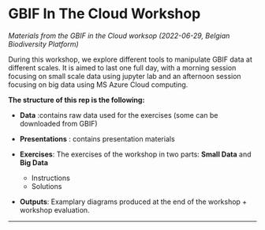 # GBIF In The Cloud Workshop

*Materials from the GBIF in the Cloud worksop (2022-06-29, Belgian Biodiversity Platform)*


During this workshop, we explore different tools to manipulate GBIF data at different scales. It is aimed to last one full day, with a morning session focusing on small scale data using jupyter lab and an afternoon session focusing on big data using MS Azure Cloud computing.

**The structure of this rep is the following:**

* **Data** :contains raw data used for the exercises (some can be downloaded from GBIF)

* **Presentations** : contains presentation materials

* **Exercises**: The exercises of the workshop in two parts: **Small Data** and  **Big Data**
    * Instructions
    * Solutions

* **Outputs**: Examplary diagrams produced at the end of the workshop + workshop evaluation.


---
